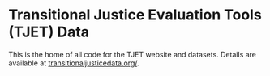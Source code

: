 # Transitional Justice Evaluation Tools (TJET) Data 

This is the home of all code for the TJET website and datasets. Details are available at [transitionaljusticedata.org/](https://transitionaljusticedata.org/). 
